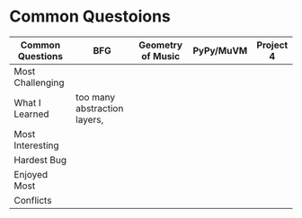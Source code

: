 Common Questoions
=================

Common Questions | BFG       | Geometry of Music | PyPy/MuVM | Project 4
---------------- | --------- | --------- | --------- | ---------
Most Challenging |           |           |           |         
What I Learned   | too many abstraction layers, |           |           |         
Most Interesting |           |           |           |         
Hardest Bug      |           |           |           |         
Enjoyed Most     |           |           |           |         
Conflicts        |           |           |           |         

